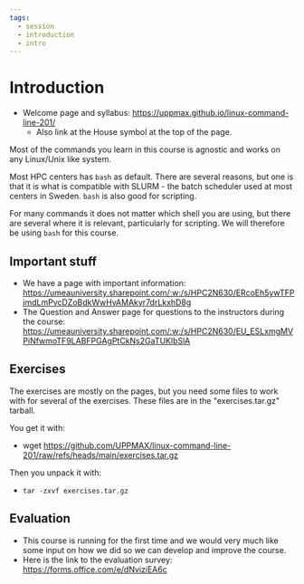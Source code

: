 ```yaml
---
tags:
  - session
  - introduction
  - intro
---
```


# Introduction

- Welcome page and syllabus: <a href="https://uppmax.github.io/linux-command-line-201/" target="_blank">https://uppmax.github.io/linux-command-line-201/</a>
    - Also link at the House symbol at the top of the page.

Most of the commands you learn in this course is agnostic and works on any Linux/Unix like system.

Most HPC centers has ``bash`` as default. There are several reasons, but one is that it is what is compatible with SLURM - the batch scheduler used at most centers in Sweden. ``bash`` is also good for scripting.

For many commands it does not matter which shell you are using, but there are several where it is relevant, particularly for scripting. We will therefore be using ``bash`` for this course.

## Important stuff

- We have a page with important information: <a href="https://umeauniversity.sharepoint.com/:w:/s/HPC2N630/ERcoEh5ywTFPjmdLmPvcDZoBdkWwHvAMAkyr7drLkxhD8g" target="_blank">https://umeauniversity.sharepoint.com/:w:/s/HPC2N630/ERcoEh5ywTFPjmdLmPvcDZoBdkWwHvAMAkyr7drLkxhD8g</a>
- The Question and Answer page for questions to the instructors during the course: <a href="https://umeauniversity.sharepoint.com/:w:/s/HPC2N630/EU_ESLxmgMVPiNfwmoTF9LABFPGAgPtCkNs2GaTUKlbSlA" target="_blank">https://umeauniversity.sharepoint.com/:w:/s/HPC2N630/EU_ESLxmgMVPiNfwmoTF9LABFPGAgPtCkNs2GaTUKlbSlA</a>

## Exercises

The exercises are mostly on the pages, but you need some files to work with for several of the exercises. These files are in the "exercises.tar.gz" tarball.

You get it with:

- wget <https://github.com/UPPMAX/linux-command-line-201/raw/refs/heads/main/exercises.tar.gz>

Then you unpack it with:

- ``tar -zxvf exercises.tar.gz``

## Evaluation

- This course is running for the first time and we would very much like some input on how we did so we can develop and improve the course.
- Here is the link to the evaluation survey: <a href="https://forms.office.com/e/dNviziEA6c" target="_blank">https://forms.office.com/e/dNviziEA6c</a>


